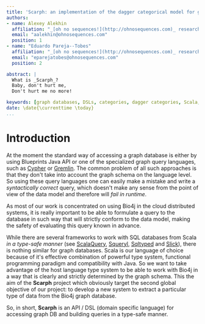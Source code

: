 ```yaml
---
title: 'Scarph: an implementation of the dagger categorical model for graph data'
authors:
- name: Alexey Alekhin
  affiliation: "_[oh no sequences!](http://ohnosequences.com)_ research group, [Era7 bioinformatics](http://www.era7bioinformatics.com)"
  email: "aalekhin@ohnosequences.com"
  position: 1
- name: "Eduardo Pareja--Tobes"
  affiliation: "_[oh no sequences!](http://ohnosequences.com)_ research group, [Era7 bioinformatics](http://www.era7bioinformatics.com)"
  email: "eparejatobes@ohnosequences.com"
  position: 2

abstract: |
  What is _Scarph_?  
  Baby, don't hurt me,  
  Don't hurt me no more!

keywords: [graph databases, DSLs, categories, dagger categories, Scala, functional programming]
date: \date{\currenttime \today}
...
```



# Introduction

At the moment the standard way of accessing a graph database is either by using Blueprints Java API or one of the specialized graph query languages, such as [Cypher][] or [Gremlin][]. The common problem of all such approaches is that they don't take into account the graph schema on the language level. So using these query languages one can easily make a mistake and write a _syntactically correct_ query, which doesn't make any sense from the point of view of the data model and therefore will _fail in runtime_.

As most of our work is concentrated on using Bio4j in the cloud distributed systems, it is really important to be able to formulate a query to the database in such way that will strictly conform to the data model, making the safety of evaluating this query known in advance.

While there are several frameworks to work with SQL databases from Scala _in a type-safe manner_ (see [ScalaQuery][], [Squeryl][], [Sqltyped][] and [Slick][]), there is nothing similar for graph databases. Scala is our language of choice because of it's effective combination of powerful type system, functional programming paradigm and compatibility with Java. So we want to take advantage of the host language type system to be able to work with Bio4j in a way that is clearly and strictly determined by the graph schema. This the aim of the **Scarph** project which obviously target the second global objective of our project: to develop a new system to extract a particular type of data from the Bio4j graph database.

So, in short, **Scarph** is an API / DSL (domain specific language) for accessing graph DB and building queries in a type-safe manner.



<!--  -->

[statika]: http://ohnosequences.com/statika/
[tabula]: https://github.com/ohnosequences/tabula
[scarph]: https://github.com/ohnosequences/scarph
[cosas]: https://github.com/ohnosequences/cosas
[cypher]: http://docs.neo4j.org/chunked/stable/cypher-introduction.html
[gremlin]: https://github.com/tinkerpop/gremlin/wiki
[scalaQuery]: http://scalaquery.org/
[squeryl]: http://squeryl.org/
[sqltyped]: https://github.com/jonifreeman/sqltyped
[slick]: http://slick.typesafe.com/
[titandb]: http://thinkaurelius.github.io/titan/
[tinkerpop3]: http://www.tinkerpop.com/docs/3.0.0.M2/
[neo4j]: http://www.neo4j.org/
[orientdb]: http://www.orientechnologies.com/orientdb/
[bio4j/scala-model]: https://github.com/bio4j/scala-model
[dynamograph]: https://github.com/bio4j/dynamograph
[scalatest]: http://scalatest.org/
